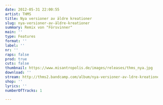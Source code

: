 ```yaml
---
date: 2012-05-31 22:00:55
artist: THMS
title: Nya versioner av äldre kreationer
slug: nya-versioner-av-äldre-kreationer
summary: Remix von "Försvinner"
main: ''
type: Features
format: ''
label: ''
nr: ''
raps: false
prod: true
cuts: false
thumbnail: https://www.misantropolis.de/images/releases/thms_nya.jpg
download: ''
stream: http://thms2.bandcamp.com/album/nya-versioner-av-ldre-kreationer
shop: ''
lyrics: ''
numberOfTracks: 1

---
```



